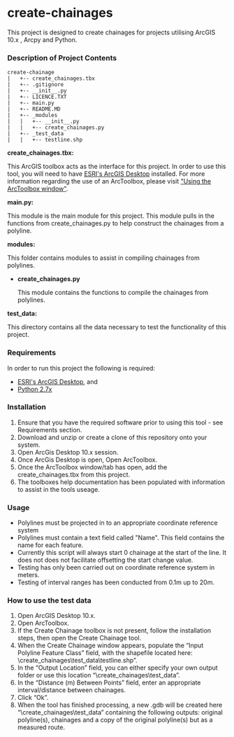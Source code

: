 # create-chainages

This project is designed to create chainages for projects utilising ArcGIS 10.x , Arcpy and Python. 

### Description of Project Contents

    create-chainage
    |   +-- create_chainages.tbx
    |   +-- .gitignore
    |   +-- __init__.py
    |   +-- LICENCE.TXT
    |   +-- main.py
    |   +-- README.MD
    |   +-- _modules
    |   |   +-- __init__.py
    |   |   +-- create_chainages.py
    |   +-- _test_data
    |   |   +-- testline.shp
 

**create_chainages.tbx:**

This ArcGIS toolbox acts as the interface for this project. In order to use this tool, you will need to have [ESRI's ArcGIS Desktop](http://www.esri.com/software/arcgis/arcgis-for-desktop) installed. For more information regarding the use of an ArcToolbox, please visit ["Using the ArcToolbox window"](http://resources.arcgis.com/EN/HELP/MAIN/10.2/index.html#//003q0000001m000000).

**main.py:**

This module is the main module for this project. This module pulls in the functions from create_chainages.py to help construct the chainages from a polyline.

**modules:**

This folder contains modules to assist in compiling chainages from polylines.

+ **create_chainages.py**

    This module contains the functions to compile the chainages from polylines.

**test_data:**

This directory contains all the data necessary to test the functionality of this project.

### Requirements

In order to run this project the following is required:

+ [ESRI's ArcGIS Desktop](http://www.esri.com/software/arcgis/arcgis-for-desktop), and
+ [Python 2.7x](https://www.python.org/download/releases/2.7/)


### Installation

1. Ensure that you have the required software prior to using this tool - see Requirements section.
2. Download and unzip or create a clone of this repository onto your system.
3. Open ArcGis Desktop 10.x session.
4. Once ArcGis Desktop is open, Open ArcToolbox.
5. Once the ArcToolbox window/tab has open, add the create_chainages.tbx from this project.
6. The toolboxes help documentation has been populated with information to assist in the tools useage.

### Usage
+ Polylines must be projected in to an appropriate coordinate reference system
+ Polylines must contain a text field called "Name". This field contains the name for each feature.
+ Currently this script will always start 0 chainage at the start of the line. It does not does not facilitate offsetting the start change value.
+ Testing has only been carried out on coordinate reference system in meters.
+ Testing of interval ranges has been conducted from 0.1m up to 20m.

### How to use the test data

1. Open ArcGIS Desktop 10.x.
2. Open ArcToolbox.
3. If the Create Chainage toolbox is not present, follow the installation steps, then open the Create Chainage tool.
4. When the Create Chainage window appears, populate the “Input Polyline Feature Class” field, with the shapefile located here: \create_chainages\test_data\testline.shp”.
5. In the “Output Location” field, you can either specify your own output folder or use this location “\create_chainages\test_data”.
6. In the “Distance (m) Between Points” field, enter an appropriate interval/distance between chainages.
7. Click “Ok”.
8. When the tool has finished processing, a new .gdb will be created here “\create_chainages\test_data” containing the following outputs: original polyline(s), chainages and a copy of the original polyline(s) but as a measured route.
